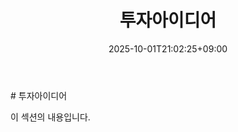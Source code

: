 ﻿---
title: "투자아이디어"
date: 2025-10-01T21:02:25+09:00
lastmod: 2025-10-01T21:26:47+09:00
type: docs
sidebar:
  open: true
weight: 1
---
<div style="display:none">
  <meta property="article:published_time" content="2025-10-01T12:02:25Z" />
  <meta property="article:modified_time" content="2025-10-01T12:26:47Z" />
</div>
# 투자아이디어

이 섹션의 내용입니다.
